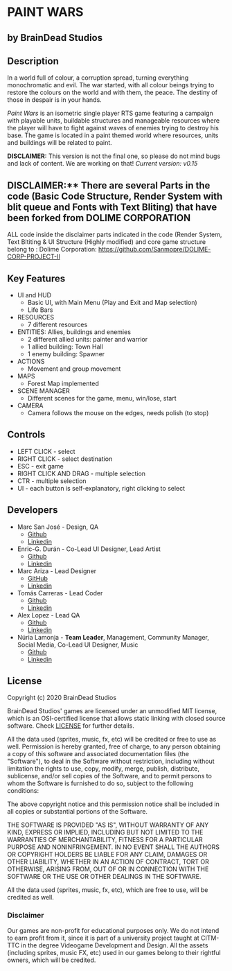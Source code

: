 ﻿# PAINT WARS
## by BrainDead Studios

## Description

In a world full of colour, a corruption spread, turning everything monochromatic and evil. The war started, with all colour beings trying to restore the colours on the world and with them, the peace. The destiny of those in despair is in your hands.

*Paint Wars* is an isometric single player RTS game featuring a campaign with playable units, buildable structures and manageable resources where the player will have to fight against waves of enemies trying to destroy his base. The game is located in a paint themed world where resources, units and buildings will be related to paint.

**DISCLAIMER:** This version is not the final one, so please do not mind bugs and lack of content. We are working on that! 
*Current version: v0.15*
## DISCLAIMER:** There are several Parts in the code (Basic Code Structure, Render System with blit queue and Fonts with Text Bliting) that have been forked from DOLIME CORPORATION 
 ALL code inside the disclaimer parts indicated in the code (Render System, Text Bltiting & UI Structure (Highly modified)  and core game structure belong to : Dolime Corporation: https://github.com/Sanmopre/DOLIME-CORP-PROJECT-II

## Key Features

 - UI and HUD
     + Basic UI, with Main Menu (Play and Exit and Map selection) 
     + Life Bars
 - RESOURCES
     + 7 different resources
 - ENTITIES: Allies, buildings and enemies
     + 2 different allied units: painter and warrior
     + 1 allied building: Town Hall
     + 1 enemy building: Spawner
 - ACTIONS
     + Movement and group movement
 - MAPS
     + Forest Map implemented
 - SCENE MANAGER
     + Different scenes for the game, menu, win/lose, start
 - CAMERA
     + Camera follows the mouse on the edges, needs polish (to stop)
 
## Controls

 - LEFT CLICK - select
 - RIGHT CLICK - select destination
 - ESC - exit game
 - RIGHT CLICK AND DRAG - multiple selection
 - CTR - multiple selection
 - UI - each button is self-explanatory, right clicking to select


## Developers

 - Marc San José - Design, QA
      + [Github](https://github.com/marcsjm19)
      + [Linkedin](https://www.linkedin.com/in/marc-san-jos%C3%A9-mart%C3%ADnez-6239361a3/)
 - Enric-G. Durán - Co-Lead UI Designer, Lead Artist
      + [Github](https://github.com/EnricGDV)
      + [Linkedin](https://www.linkedin.com/in/enric-guillem-dur%C3%A1n-vilar-9a1932138/)
 - Marc Ariza - Lead Designer
      + [GitHub](https://github.com/MarcArizaAlborni)
      + [Linkedin](https://www.linkedin.com/in/marc-ariza-0b2b431a2/)
 - Tomás Carreras - Lead Coder
      + [Github](https://github.com/tomascarreras1000)
      + [Linkedin](https://www.linkedin.com/in/tom%C3%A1s-carreras-a96a99177/)
 - Alex Lopez - Lead QA
      + [Github](https://github.com/AlexLA99)
      + [Linkedin](https://www.linkedin.com/in/alex-lopez-agudo-9777741a3)
 - Núria Lamonja - **Team Leader**, Management, Community Manager, Social Media, Co-Lead UI Designer, Music
      + [Github](https://github.com/Needlesslord)
      + [Linkedin](https://es.linkedin.com/in/needlesslord)







## License

Copyright (c) 2020 BrainDead Studios

BrainDead Studios' games are licensed under an unmodified MIT license, which is an OSI-certified license that allows static linking with closed source software. Check [LICENSE](https://github.com/Needlesslord/BrainDeadStudios/blob/master/LICENSE) for further details.

All the data used (sprites, music, fx, etc) will be credited or free to use as well.
Permission is hereby granted, free of charge, to any person obtaining a copy
of this software and associated documentation files (the "Software"), to deal
in the Software without restriction, including without limitation the rights
to use, copy, modify, merge, publish, distribute, sublicense, and/or sell
copies of the Software, and to permit persons to whom the Software is
furnished to do so, subject to the following conditions:

The above copyright notice and this permission notice shall be included in all
copies or substantial portions of the Software.

THE SOFTWARE IS PROVIDED "AS IS", WITHOUT WARRANTY OF ANY KIND, EXPRESS OR
IMPLIED, INCLUDING BUT NOT LIMITED TO THE WARRANTIES OF MERCHANTABILITY,
FITNESS FOR A PARTICULAR PURPOSE AND NONINFRINGEMENT. IN NO EVENT SHALL THE
AUTHORS OR COPYRIGHT HOLDERS BE LIABLE FOR ANY CLAIM, DAMAGES OR OTHER
LIABILITY, WHETHER IN AN ACTION OF CONTRACT, TORT OR OTHERWISE, ARISING FROM,
OUT OF OR IN CONNECTION WITH THE SOFTWARE OR THE USE OR OTHER DEALINGS IN THE
SOFTWARE.


All the data used (sprites, music, fx, etc), which are free to use, will be credited as well.


### Disclaimer

Our games are non-profit for educational purposes only. We do not intend to earn profit from it, since it is part of a university project taught at CITM-TTC in the degree Videogame Development and Design. All the assets (including sprites, music FX, etc) used in our games belong to their rightful owners, which will be credited.